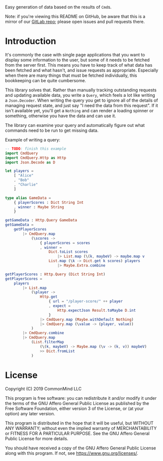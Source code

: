 Easy generation of data based on the results of `Cmd`s.

Note: if you're viewing this README on GitHub, be aware that this is a
mirror of our [GitLab repo][2]; please open issues and pull requests
there.

# Introduction

It's commonly the case with single page applications that you want to
display some information to the user, but some of it needs to be fetched
from the server first. This means you have to keep track of what data
has been fetched and what hasn't, and issue requests as appropriate.
Especially when there are many things that must be fetched individually,
this bookkeeping can be quite cumbersome.

This library solves that. Rather than manually tracking outstanding
requests and updating available data, you write a `Query`, which feels a
lot like writing a `Json.Decoder`. When writing the query you get to
ignore all of the details of managing request state, and just say "I
need the data from this request". If it isn't available yet, you'll get
a `Nothing` and can render a loading spinner or something, otherwise you
have the data and can use it.

The library can examine your query and automatically figure out what
commands need to be run to get missing data.

Example of writing a query:

```elm
-- TODO: finish this example
import CmdQuery
import CmdQuery.Http as Http
import Json.Decode as D

let players =
    [ "Alice"
    , "Bob"
    , "Charlie"
    ]

type alias GameData =
    { playerScores : Dict String Int
    , winner : Maybe String
    }

getGameData : Http.Query GameData
getGameData =
    getPlayerScores
        |> CmdQuery.map
            (\scores ->
                { playerScores = scores
                , winner =
                    Dict.toList scores
                        |> List.map (\(k, maybeV) -> maybe.map v
                    List.map (\k -> Dict.get k scores) players
                        |> Maybe.Extra.combine

getPlayerScores : Http.Query (Dict String Int)
getPlayerScores =
    players
        |> List.map
            (\player ->
                Http.get
                    { url = "/player-score/" ++ player
                    , expect =
                        Http.expectJson Result.toMaybe D.int
                    }
                |> CmdQuery.map (Maybe.withDefault Nothing)
                |> CmdQuery.map (\value -> (player, value))
            )
        |> CmdQuery.combine
        |> CmdQuery.map
            (List.filterMap
                (\(k, maybeV) -> Maybe.map (\v -> (k, v)) maybeV)
                >> Dict.fromList
            )
```

# License

Copyright (C) 2019 CommonMind LLC

This program is free software: you can redistribute it and/or modify
it under the terms of the GNU Affero General Public License as published by
the Free Software Foundation, either version 3 of the License, or
(at your option) any later version.

This program is distributed in the hope that it will be useful,
but WITHOUT ANY WARRANTY; without even the implied warranty of
MERCHANTABILITY or FITNESS FOR A PARTICULAR PURPOSE.  See the
GNU Affero General Public License for more details.

You should have received a copy of the GNU Affero General Public License
along with this program.  If not, see <https://www.gnu.org/licenses/>.

[1]: https://tools.ietf.org/html/rfc4180
[2]: https://gitlab.com/commonmind/elm-csv-encode

